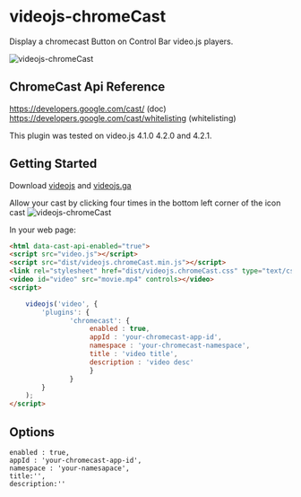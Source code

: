 # videojs-chromeCast

Display a chromecast Button on Control Bar video.js players.

![videojs-chromeCast](http://benjipott.fr/images/video.js-chromecast.jpg)

## ChromeCast Api Reference
https://developers.google.com/cast/ (doc)
https://developers.google.com/cast/whitelisting (whitelisting)

This plugin was tested on video.js 4.1.0 4.2.0 and 4.2.1.

## Getting Started
Download [videojs](http://www.videojs.com/) and [videojs.ga](https://github.com/benjipott/videojs-chromeCast)

Allow your cast by clicking four times in the bottom left corner of the icon cast
![videojs-chromeCast](http://benjipott.fr/images/video.js-chromecast-allow.jpg)

In your web page:
```html
<html data-cast-api-enabled="true">
<script src="video.js"></script>
<script src="dist/videojs.chromeCast.min.js"></script>
<link rel="stylesheet" href="dist/videojs.chromeCast.css" type="text/css" />
<video id="video" src="movie.mp4" controls></video>
<script>

    videojs('video', {
        'plugins': {
               'chromecast': {
                    enabled : true,
                    appId : 'your-chromecast-app-id',
                    namespace : 'your-chromecast-namespace',
                    title : 'video title',
                    description : 'video desc'
                    }
               }
        }
    );
</script>
```

## Options

    enabled : true,
    appId : 'your-chromecast-app-id',
    namespace : 'your-namesapace',
    title:'',
    description:''